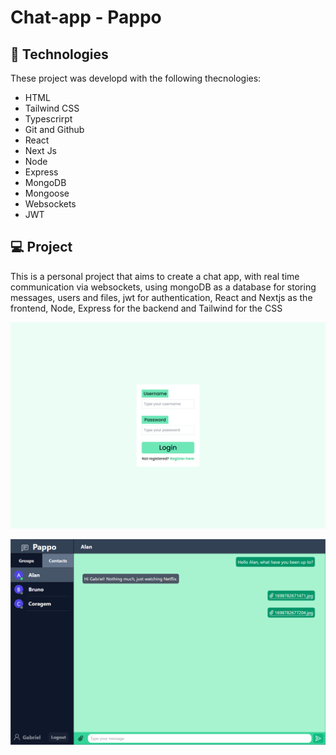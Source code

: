 # Chat-app - Pappo

## 🚀 Technologies

These project was developd with the following thecnologies:

- HTML
- Tailwind CSS
- Typescrirpt
- Git and Github
- React
- Next Js
- Node
- Express
- MongoDB
- Mongoose
- Websockets
- JWT

## 💻 Project

This is a personal project that aims to create a chat app, with real time communication via websockets, using mongoDB as a database for storing messages, users and files, jwt for authentication, React and Nextjs as the frontend, Node, Express for the backend and Tailwind for the CSS

<img src='./public/screenshot2.png' width='600'></img>

<img src='./public/screenshot1.png' width='600'></img>
